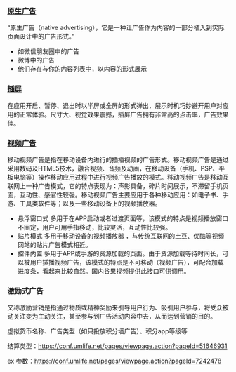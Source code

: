 ### [原生广告](https://baike.baidu.com/item/%E5%8E%9F%E7%94%9F%E5%B9%BF%E5%91%8A)
“原生广告（native advertising），它是一种让广告作为内容的一部分植入到实际页面设计中的广告形式。”
* 如微信朋友圈中的广告
* 微博中的广告
* 他们存在与你的内容列表中，以内容的形式展示

### [插屏](https://baike.baidu.com/item/%E6%8F%92%E5%B1%8F/13986365?fr=aladdin)
在应用开启、暂停、退出时以半屏或全屏的形式弹出，展示时机巧妙避开用户对应用的正常体验。尺寸大、视觉效果震撼，插屏广告拥有非常高的点击率，广告效果佳。

### [视频广告](https://baike.baidu.com/item/%E8%A7%86%E9%A2%91%E5%B9%BF%E5%91%8A)
移动视频广告是指在移动设备内进行的插播视频的广告形式。移动视频广告是通过采用数码及HTML5技术，融合视频、音频及动画，在移动设备（手机、PSP、平板电脑等）操作移动应用过程中进行视频广告播放的模式。移动视频广告是移动互联网上一种广告模式，它的特点表现为：声影具备，碎片时间展示，不滞留手机页面，互动性、感官性较强。移动视频广告主要应用于各种移动应用：如电子书、手游、工具类软件等；以及一些移动设备上的视频播放器。

* 悬浮窗口式
多用于在APP启动或者过渡页面等，该模式的特点是视频播放窗口不固定，用户可用手指移动，比较灵活，互动性比较强。
* 贴片模式
多用于移动设备的视频播放器 ，与传统互联网的土豆、优酷等视频网站的贴片广告模式相近。
* 控件内置
多用于APP或手游的资源加载的页面。由于资源加载等待时间长，可以被用户插播视频广告，该模式的特点是不可移动（视频广告），可配合加载进度条，看起来比较自然。国内谷果视频提供此接口可供调用。

### 激励式广告
又称激励营销是指通过物质或精神奖励来引导用户行为、吸引用户参与，将受众被动关注变为主动关注，甚至参与到广告活动内容中去，从而达到营销的目的。

虚拟货币名称、广告类型（如只投放积分墙广告）、积分app等级等

结算类型：https://conf.umlife.net/pages/viewpage.action?pageId=51646931


ex 参数：https://conf.umlife.net/pages/viewpage.action?pageId=7242478
